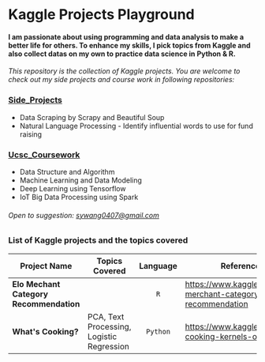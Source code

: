 # Kaggle Projects Playground

#### I am passionate about using programming and data analysis to make a better life for others. To enhance my skills, I pick topics from Kaggle and also collect datas on my own to practice data science in Python & R.

*This repository is the collection of Kaggle projects. You are welcome to check out my side projects and course work in following repositories:*
### [Side_Projects](https://github.com/hsing-yi-wang/Side_Projects)
  * Data Scraping by Scrapy and Beautiful Soup
  * Natural Language Processing - Identify influential words to use for fund raising 
### [Ucsc_Coursework](https://github.com/hsing-yi-wang/Ucsc_Coursework)
  * Data Structure and Algorithm 
  * Machine Learning and Data Modeling
  * Deep Learning using Tensorflow
  * IoT Big Data Processing using Spark

###### Open to suggestion: sywang0407@gmail.com

### List of Kaggle projects and the topics covered

|Project Name         |Topics Covered             |Language         |Reference Link                 |
|---------------------|---------------------------|:---------------:|-------------------------------|
|**Elo Mechant Category Recommendation**|  |`R`|https://www.kaggle.com/c/elo-merchant-category-recommendation|
|**What's Cooking?** |PCA, Text Processing, Logistic Regression|`Python`|https://www.kaggle.com/c/whats-cooking-kernels-only|


